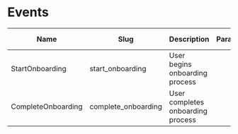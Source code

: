 # Events

| Name | Slug  | Description  | Parameters | Parameter values |
|---|---|---|---|---|
| StartOnboarding | start_onboarding | User begins onboarding process | | | 
| CompleteOnboarding | complete_onboarding | User completes onboarding process | | |

